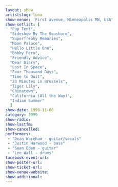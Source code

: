 ```yaml
---
layout: show
artistslug: luna
show-venue: 'First avenue, Minneapolis MN, USA'
show-setlist: [
  "Pup Tent",
  "Sideshow By The Seashore",
  "Superfreaky Memories",
  "Moon Palace",
  "Hello Little One",
  "Bobby Peru",
  "Friendly Advice",
  "Dear Diary",
  "Lost In Space",
  "Four Thousand Days",
  "Time to Quit",
  "23 Minutes in Brussels",
  "Tiger Lily",
  "Chinatown",
  "California (All the Way)",
  "Indian Summer"
  ]
show-date: 1999-11-08
category: 1999
show-radio: 
show-lastfm: 
show-cancelled: 
performers: 
 - "Dean Wareham - guitar/vocals"
 - "Justin Harwood - bass"
 - "Sean Eden - guitar"
 - "Lee Wall - drums"
facebook-event-url: 
show-poster-url: 
show-ticket-url: 
show-venue-website: 
show-additional: 
---
```


